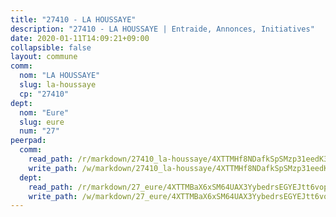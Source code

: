 ```yaml
---
title: "27410 - LA HOUSSAYE"
description: "27410 - LA HOUSSAYE | Entraide, Annonces, Initiatives"
date: 2020-01-11T14:09:21+09:00
collapsible: false
layout: commune
comm:
  nom: "LA HOUSSAYE"
  slug: la-houssaye
  cp: "27410"
dept:
  nom: "Eure"
  slug: eure
  num: "27"
peerpad:
  comm:
    read_path: /r/markdown/27410_la-houssaye/4XTTMHf8NDafkSpSMzp31eedK3r7DXYTYKTCbjAy5aYHsDJa1
    write_path: /w/markdown/27410_la-houssaye/4XTTMHf8NDafkSpSMzp31eedK3r7DXYTYKTCbjAy5aYHsDJa1-K3TgV736GjkwWft9vSRHCwt66R4kusAWxo7nFS7LFUbwvtqcetG6aAGn4hSJ6MZ5qAutLq9H7EuiQQqR9WGNHcRSRqE4vxzpEvmSHpS9GMi9KExVhzfHdc7zdaKSwWmcYNt2QvVB
  dept:
    read_path: /r/markdown/27_eure/4XTTMBaX6xSM64UAX3YybedrsEGYEJtt6vopdQsPEFtGijgwg
    write_path: /w/markdown/27_eure/4XTTMBaX6xSM64UAX3YybedrsEGYEJtt6vopdQsPEFtGijgwg-K3TgUmjy61Gu7ZFzjoVmiacXP2Rc4pq6sxVCYUX3mFQZWQw9yCKsEoAMagtuW4jJTYhK96DsWW4cPmZLagvQNZ34BscGcu4btrtJibt18c1mpqofaWe6Q3RartDiuMTjY7NrsH4r
---
```


